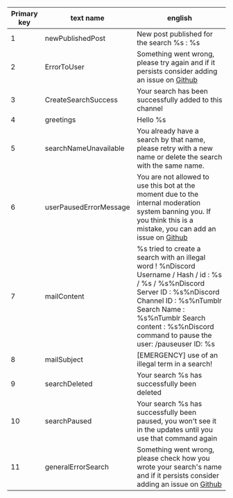 | Primary key | text name              | english                                                                                                                                                                                                                                                      |
|-------------|------------------------|--------------------------------------------------------------------------------------------------------------------------------------------------------------------------------------------------------------------------------------------------------------|
| 1           | newPublishedPost       | New post published for the search %s : %s                                                                                                                                                                                                                    |
| 2           | ErrorToUser            | Something went wrong, please try again and if it persists consider adding an issue on [Github](https://github.com/Lucielle-Voeffray/TumblrFeed/issues/new)                                                                                                   |
| 3           | CreateSearchSuccess    | Your search has been successfully added to this channel                                                                                                                                                                                                      |
| 4           | greetings              | Hello %s                                                                                                                                                                                                                                                     |
| 5           | searchNameUnavailable  | You already have a search by that name, please retry with a new name or delete the search with the same name.                                                                                                                                                |
| 6           | userPausedErrorMessage | You are not allowed to use this bot at the moment due to the internal moderation system banning you. If you think this is a mistake, you can add an issue on [Github](https://github.com/Lucielle-Voeffray/TumblrFeed/issues/new)                            |
| 7           | mailContent            | %s tried to create a search with an illegal word ! %nDiscord Username / Hash / id : %s / %s / %s%nDiscord Server ID : %s%nDiscord Channel ID : %s%nTumblr Search Name : %s%nTumblr Search content : %s%nDiscord command to pause the user: /pauseuser ID: %s |
| 8           | mailSubject            | [EMERGENCY] use of an illegal term in a search!                                                                                                                                                                                                              |
| 9           | searchDeleted          | Your search %s has successfully been deleted                                                                                                                                                                                                                 |
| 10          | searchPaused           | Your search %s has successfully been paused, you won't see it in the updates until you use that command again                                                                                                                                                |
| 11          | generalErrorSearch     | Something went wrong, please check how you wrote your search's name and if it persists consider adding an issue on [Github](https://github.com/Lucielle-Voeffray/TumblrFeed/issues/new)                                                                      |
